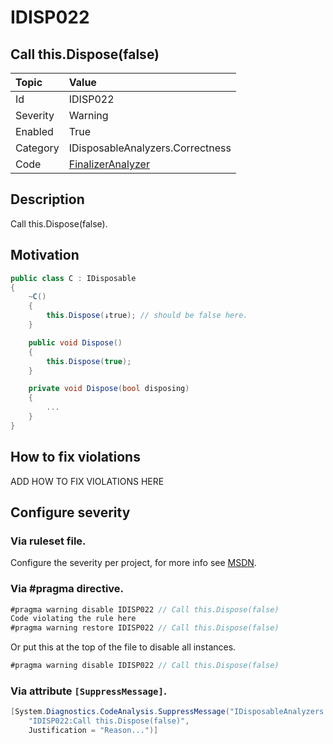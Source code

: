 ﻿# IDISP022
## Call this.Dispose(false)

| Topic    | Value
| :--      | :--
| Id       | IDISP022
| Severity | Warning
| Enabled  | True
| Category | IDisposableAnalyzers.Correctness
| Code     | [FinalizerAnalyzer](https://github.com/DotNetAnalyzers/IDisposableAnalyzers/blob/master/IDisposableAnalyzers/Analyzers/FinalizerAnalyzer.cs)

## Description

Call this.Dispose(false).

## Motivation

```cs
public class C : IDisposable
{
    ~C()
    {
        this.Dispose(↓true); // should be false here.
    }

    public void Dispose()
    {
        this.Dispose(true);
    }

    private void Dispose(bool disposing)
    {
        ...
    }
}
```

## How to fix violations

ADD HOW TO FIX VIOLATIONS HERE

<!-- start generated config severity -->
## Configure severity

### Via ruleset file.

Configure the severity per project, for more info see [MSDN](https://msdn.microsoft.com/en-us/library/dd264949.aspx).

### Via #pragma directive.
```C#
#pragma warning disable IDISP022 // Call this.Dispose(false)
Code violating the rule here
#pragma warning restore IDISP022 // Call this.Dispose(false)
```

Or put this at the top of the file to disable all instances.
```C#
#pragma warning disable IDISP022 // Call this.Dispose(false)
```

### Via attribute `[SuppressMessage]`.

```C#
[System.Diagnostics.CodeAnalysis.SuppressMessage("IDisposableAnalyzers.Correctness", 
    "IDISP022:Call this.Dispose(false)", 
    Justification = "Reason...")]
```
<!-- end generated config severity -->
